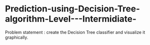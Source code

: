 # Prediction-using-Decision-Tree-algorithm-Level---Intermidiate-

Problem statement : create the Decision Tree classifier and visualize it graphically.
